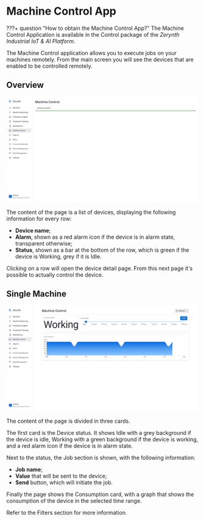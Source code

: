# Machine Control App

???+ question "How to obtain the Machine Control App?"
  	The Machine Control Application is available in the Control package of the _Zerynth Industrial IoT & AI Platform_.

The Machine Control application allows you to execute jobs on your machines remotely. From the main screen you will see the devices that are enabled to be controlled remotely.

## Overview

![machine_control_image]

The content of the page is a list of devices, displaying the following information for every row:

* **Device name**;
* **Alarm**, shown as a red alarm icon if the device is in alarm state, transparent otherwise;
* **Status**, shown as a bar at the bottom of the row, which is green if the device is Working, grey if it is Idle.

Clicking on a row will open the device detail page. From this next page it's possible to actually control the device.

## Single Machine

![machine_control_device_image]   

The content of the page is divided in three cards.

The first card is the Device status. It shows Idle with a grey background if the device is idle, Working with a green background if the device is working, and a red alarm icon if the device is in alarm state.

Next to the status, the Job section is shown, with the following information:

* **Job name**;
* **Value** that will be sent to the device;
* **Send** button, which will initiate the job.

Finally the page shows the Consumption card, with a graph that shows the consumption of the device in the selected time range.

Refer to the Filters section for more information.


[//]: #                         (Images)
[machine_control_image]:        ../../img/MachineControl/MachineControl.png                             "Machine Control overview"
[machine_control_device_image]: ../../img/MachineControl/SingleMachine/SingleMachine.png                "Machine Control device detail"